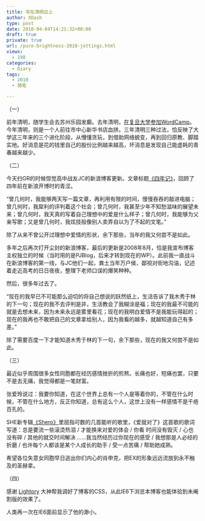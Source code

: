 ```yaml
---
title: 写在清明边上
author: XDash
type: post
date: 2010-04-04T14:21:32+00:00
draft: true
private: true
url: /pure-brightness-2010-jottings.html
views:
  - 198
categories:
  - Diary
tags:
  - 2010
  - 随笔

---
```

（一）

前年清明，随学生会去苏州乐园发癫。去年清明，<a href="http://www.fanbing.net/wcc2009-photographs.html" target="_blank">在复旦大学参加WordCamp</a>。今年清明，则是一个人前往市中心新华书店血拼。三年清明三种过法，恰反映了大学这三年来的三个进化阶段，从懵懂贪玩，到借助网络蜕变，再到回归原教、脚踏实地。好消息是花的钱里自己的股份比例越来越高，坏消息是发现自己能虚耗的青春越来越少。

（二）

今天扫GR的时候惊觉高中战友JC的新浪博客更新。文章标题<a href="http://blog.sina.com.cn/s/blog_48f900050100hkav.html" target="_blank">《四年记》</a>，回顾了四年前在新浪开博时的青涩。

“曾几何时，我能够两天写一篇文章，再利用有限的时间，慢慢吞吞的敲进电脑；曾几何时，我犀利的评判着这个社会；曾几何时，我甚至少年不知愁滋味的展望未来；曾几何时，我天真的写着自己理想中的爱是什么样子；曾几何时，我能够为父亲写歌；又是曾几何时，我炫技般像别人卖弄自以为了不起的文笔。”

除了从来不曾公开过理想中爱情的形状，余下那些，当年的我又何尝不是如此。

多年之后再次打开尘封的新浪博客，最后的更新是2008年8月，恰是我宣布博客主权独立的时候（当时用的是PJBlog，后来才转到现在的WP）。此前我一直战斗在新浪博客的第一线，与JC他们一起，粪土当年万户侯，鄙视对街地沟油，记述着走近高考的日日夜夜，整理下老师口误的爆笑种种。

然后，很多年过去了。

<!--more-->

“现在的我早已不可能那么迫切的将自己想说的跃然纸上，生活告诉了我木秀于林的下一句；现在的我不去评判是非，生活教会了我糊涂是福；现在的我最不可能的就是去想未来，因为未来永远是雾里看花；现在的我明白爱情不是我能玩得起的；现在的我再也不敢把自己的文章拿给别人，因为我看的越多，就越知道自己有多差。”

除了需要百度一下才能知道木秀于林的下一句，余下那些，现在的我又何尝不是如此。

（三）

最近似乎周围很多女性同胞都在经历感情挫折的煎熬。长痛也好，短痛也罢，只要不是去无痛，我觉得都是一笔财富。

张爱玲说过：我要你知道，在这个世界上总有一个人是等着你的，不管在什么时候，不管在什么地方，反正你知道，总有这么个人，这世上没有一样感情不是千疮百孔的。

SHE新专辑<a href="http://www.douban.com/subject/4383341/" target="_blank">《Shero》</a>里屈指可数的几首能听的歌里，《爱就对了》这首歌的歌词写道：总是要流一些滚烫热泪 / 才能换来对爱的体会 / 你看 时间没有毁灭 / 心也没有碎 / 其他的就交时间解决 ……我当然经历过你现在的感受 / 我想那是人必经的折磨 / 也许每个人都该是某个人成长的助手 / 受一点苦痛 / 帮助她成熟。

希望各位失意女同胞早日逃出你们内心的肖申克，把EX的形象远远流放到永不触及的圣赫拿。

（四）

感谢 <a href="http://www.lightory.net" target="_blank">Lightory</a> 大神帮我调好了博客的CSS，从此IE6下浏览本博客也能体验到未阉割版的效果了。

人类再一次在IE6面前显示了他的渺小。